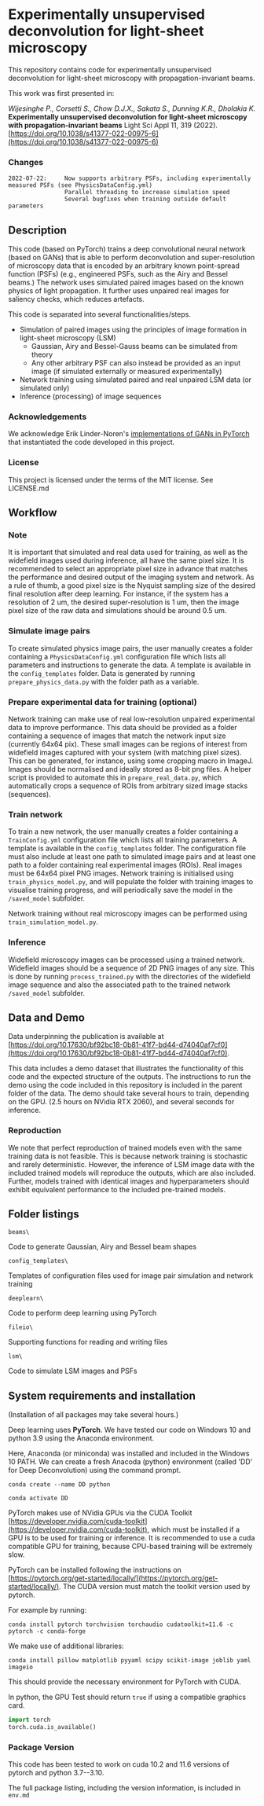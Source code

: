 
# Experimentally unsupervised deconvolution for light-sheet microscopy

This repository contains code for experimentally unsupervised deconvolution for light-sheet microscopy with propagation-invariant beams.

This work was first presented in:

*Wijesinghe P., Corsetti S., Chow D.J.X., Sakata S., Dunning K.R., Dholakia K.* 
**Experimentally unsupervised deconvolution for light-sheet microscopy with propagation-invariant beams** 
Light Sci Appl 11, 319 (2022). [https://doi.org/10.1038/s41377-022-00975-6](https://doi.org/10.1038/s41377-022-00975-6)

### Changes
```
2022-07-22:     Now supports arbitrary PSFs, including experimentally measured PSFs (see PhysicsDataConfig.yml)
                Parallel threading to increase simulation speed
                Several bugfixes when training outside default parameters     
```

## Description

This code (based on PyTorch) trains a deep convolutional neural network (based on GANs) that is able to perform deconvolution and super-resolution of microscopy data that is encoded by an arbitrary known point-spread function (PSFs) (e.g., engineered PSFs, such as the Airy and Bessel beams.)
The network uses simulated paired images based on the known physics of light propagation.
It further uses unpaired real images for saliency checks, which reduces artefacts.

This code is separated into several functionalities/steps.
- Simulation of paired images using the principles of image formation in light-sheet microscopy (LSM)
  - Gaussian, Airy and Bessel-Gauss beams can be simulated from theory
  - Any other arbitrary PSF can also instead be provided as an input image (if simulated externally or measured experimentally)
- Network training using simulated paired and real unpaired LSM data (or simulated only)
- Inference (processing) of image sequences



### Acknowledgements

We acknowledge Erik Linder-Noren's [implementations of GANs in PyTorch](https://github.com/eriklindernoren/PyTorch-GAN) that instantiated the code developed in this project.


### License

This project is licensed under the terms of the MIT license. See LICENSE.md



## Workflow

### Note

It is important that simulated and real data used for training, as well as the widefield images used during inference, all have the same pixel size. 
It is recommended to select an appropriate pixel size in advance that matches the performance and desired output of the imaging system and network.
As a rule of thumb, a good pixel size is the Nyquist sampling size of the desired final resolution after deep learning.
For instance, if the system has a resolution of 2 um, the desired super-resolution is 1 um, then the image pixel size of the raw data and simulations should be around 0.5 um. 


### Simulate image pairs

To create simulated physics image pairs, the user manually creates a folder containing a ```PhysicsDataConfig.yml``` configuration file which lists all parameters and instructions to generate the data.
A template is available in the ```config_templates``` folder.
Data is generated by running ```prepare_physics_data.py``` with the folder path as a variable.


### Prepare experimental data for training (optional)

Network training can make use of real low-resolution unpaired experimental data to improve performance. 
This data should be provided as a folder containing a sequence of images that match the network input size (currently 64x64 pix).
These small images can be regions of interest from widefield images captured with your system (with matching pixel sizes).
This can be generated, for instance, using some cropping macro in ImageJ.
Images should be normalised and ideally stored as 8-bit png files.
A helper script is provided to automate this in ```prepare_real_data.py```, which automatically crops a sequence of ROIs from arbitrary sized image stacks (sequences).


### Train network

To train a new network, the user manually creates a folder containing a ```TrainConfig.yml``` configuration file which lists all training parameters. 
A template is available in the ```config_templates``` folder.
The configuration file must also include at least one path to simulated image pairs and at least one path to a folder containing real experimental images (ROIs). 
Real images must be 64x64 pixel PNG images.
Network training is initialised using ```train_physics_model.py```, and will populate the folder with training images to visualise training progress, and will periodically save the model in the ```/saved_model``` subfolder.

Network training without real microscopy images can be performed using ```train_simulation_model.py```.


### Inference

Widefield microscopy images can be processed using a trained network.
Widefield images should be a sequence of 2D PNG images of any size.
This is done by running ```process_trained.py``` with the directories of the widefield image sequence and also the associated path to the trained network ```/saved_model``` subfolder.



## Data and Demo

Data underpinning the publication is available at [https://doi.org/10.17630/bf92bc18-0b81-41f7-bd44-d74040af7cf0](https://doi.org/10.17630/bf92bc18-0b81-41f7-bd44-d74040af7cf0).

This data includes a demo dataset that illustrates the functionality of this code and the expected structure of the outputs.
The instructions to run the demo using the code included in this repository is included in the parent folder of the data.
The demo should take several hours to train, depending on the GPU. (2.5 hours on NVidia RTX 2060), and several seconds for inference.

### Reproduction

We note that perfect reproduction of trained models even with the same training data is not feasible.
This is because network training is stochastic and rarely deterministic. 
However, the inference of LSM image data with the included trained models will reproduce the outputs, which are also included.
Further, models trained with identical images and hyperparameters should exhibit equivalent performance to the included pre-trained models.



## Folder listings

```beams\```

Code to generate Gaussian, Airy and Bessel beam shapes


```config_templates\```

Templates of configuration files used for image pair simulation and network training


```deeplearn\```

Code to perform deep learning using PyTorch


```fileio\```

Supporting functions for reading and writing files


```lsm\```

Code to simulate LSM images and PSFs



## System requirements and installation

(Installation of all packages may take several hours.)

Deep learning uses **PyTorch**.
We have tested our code on Windows 10 and python 3.9 using the Anaconda environment.

Here, Anaconda (or miniconda) was installed and included in the Windows 10 PATH.
We can create a fresh Anacoda (python) environment (called 'DD' for Deep Deconvolution) using the command prompt.

```
conda create --name DD python
```
```
conda activate DD
```

PyTorch makes use of NVidia GPUs via the CUDA Toolkit [https://developer.nvidia.com/cuda-toolkit](https://developer.nvidia.com/cuda-toolkit), which must be installed if a GPU is to be used for training or inference.
It is recommended to use a cuda compatible GPU for training, because CPU-based training will be extremely slow. 

PyTorch can be installed following the instructions on [https://pytorch.org/get-started/locally/](https://pytorch.org/get-started/locally/).
The CUDA version must match the toolkit version used by pytorch.

For example by running:
```
conda install pytorch torchvision torchaudio cudatoolkit=11.6 -c pytorch -c conda-forge
```

We make use of additional libraries:

```
conda install pillow matplotlib pyyaml scipy scikit-image joblib yaml imageio
```

This should provide the necessary environment for PyTorch with CUDA.

In python, the GPU Test should return ```true``` if using a compatible graphics card.

```python
import torch
torch.cuda.is_available()
```


### Package Version

This code has been tested to work on cuda 10.2 and 11.6 versions of pytorch and python 3.7--3.10.

The full package listing, including the version information, is included in ```env.md```




